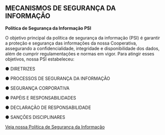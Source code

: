 ## MECANISMOS DE SEGURANÇA DA INFORMAÇÃO

**Política de Segurança da Informação PSI**

O objetivo principal da política de segurança da informação (PSI) é garantir a proteção e segurança das informações da nossa Cooperativa, assegurando a confidencialidade, integridade e disponibilidade dos dados, além de cumprir regulamentações e normas em vigor. Para atingir esses objetivos, nossa PSI estabeleceu:

● DIRETRIZES

● PROCESSOS DE SEGURANÇA DA INFORMAÇÃO

● SEGURANÇA CORPORATIVA

● PAPÉIS E RESPONSABILIDADES

● DECLARAÇÃO DE RESPONSABILIDADE

● SANÇÕES DISCIPLINARES




[Veja nossa Política de Segurança da Informação](https://github.com/ICEI-PUC-Minas-PMV-SI/pmv-si-2025-1-pe5-t2-g2-cooperativa-coopgo/blob/main/docs/COOPGO%20-%20POL%C3%8DTICA%20DE%20SEGURAN%C3%87A%20DA%20INFORMA%C3%87%C3%83O%20%20(1).pdf)


